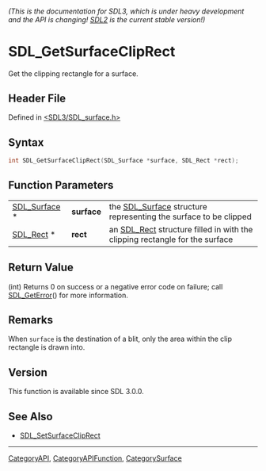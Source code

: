 ###### (This is the documentation for SDL3, which is under heavy development and the API is changing! [SDL2](https://wiki.libsdl.org/SDL2/) is the current stable version!)
# SDL_GetSurfaceClipRect

Get the clipping rectangle for a surface.

## Header File

Defined in [<SDL3/SDL_surface.h>](https://github.com/libsdl-org/SDL/blob/main/include/SDL3/SDL_surface.h)

## Syntax

```c
int SDL_GetSurfaceClipRect(SDL_Surface *surface, SDL_Rect *rect);
```

## Function Parameters

|                              |             |                                                                                         |
| ---------------------------- | ----------- | --------------------------------------------------------------------------------------- |
| [SDL_Surface](SDL_Surface) * | **surface** | the [SDL_Surface](SDL_Surface) structure representing the surface to be clipped         |
| [SDL_Rect](SDL_Rect) *       | **rect**    | an [SDL_Rect](SDL_Rect) structure filled in with the clipping rectangle for the surface |

## Return Value

(int) Returns 0 on success or a negative error code on failure; call
[SDL_GetError](SDL_GetError)() for more information.

## Remarks

When `surface` is the destination of a blit, only the area within the clip
rectangle is drawn into.

## Version

This function is available since SDL 3.0.0.

## See Also

- [SDL_SetSurfaceClipRect](SDL_SetSurfaceClipRect)

----
[CategoryAPI](CategoryAPI), [CategoryAPIFunction](CategoryAPIFunction), [CategorySurface](CategorySurface)

